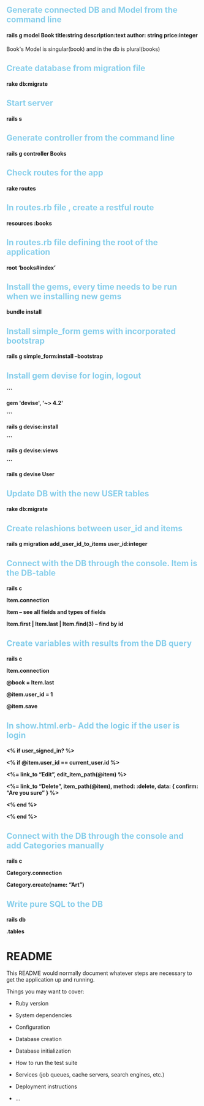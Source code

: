
<h2 style = 'color:skyblue'>Generate connected DB and Model from the command line</h2>
<h4>rails g model Book title:string description:text author: string price:integer</h4>
 <p>Book's Model is singular(book) and in the db is plural(books)</p>
<h2 style = 'color:skyblue'>Create database from migration file</h2>
<h4>rake db:migrate</h4>
<h2 style = 'color:skyblue'>Start server</h2>
<h4>rails s</h4>
<h2 style = 'color:skyblue'>Generate controller from the command line</h2>
<h4>rails g controller Books</h4>
<h2 style = 'color:skyblue'>Check routes for the app</h2>
<h4>rake routes</h4>
<h2 style = 'color:skyblue'>In routes.rb file , create a restful route</h2>
<h4>resources :books</h4>
<h2 style = 'color:skyblue'>In routes.rb file defining the root of the application</h2>
<h4>root ‘books#index’</h4>
<h2 style = 'color:skyblue'> Install the gems, every time needs to be run when we installing new gems</h2>
<h4>bundle install</h4>
<h2 style = 'color:skyblue'>Install simple_form gems with incorporated bootstrap</h2>
<h4>rails g simple_form:install –bootstrap</h4>

<h2 style = 'color:skyblue'>Install gem devise for login, logout</h2>
<h4>
  ``` <p>gem 'devise', '~> 4.2'</p>
  ``` <p>rails g devise:install</p>
  ``` <p>rails g devise:views</p>
  ``` <p>rails g devise User</p>
</h4>
<h2 style = 'color:skyblue'>Update DB with the new USER tables</h2>
<h4>rake db:migrate</h4>

<h2 style = 'color:skyblue'>Create relashions between user_id and items</h2>
<h4>rails g migration add_user_id_to_items user_id:integer</h4>

<h2 style = 'color:skyblue'>Connect with the DB through the console. Item is the DB-table</h2>
<h4>
    <p>rails c</p>
    <p>Item.connection</p>
    <p>Item – see all fields and types of fields</p>
    <p>Item.first | Item.last | Item.find(3) – find by id</p>
</h4>

<h2 style = 'color:skyblue'>Create variables with results from the DB query</h2>
<h4>
    <p>rails c</p>
    <p>Item.connection</p>
    <p>@book = Item.last</p>
    <p>@item.user_id = 1</p>
    <p>@item.save</p>
</h4>
<h2 style = 'color:skyblue'>In show.html.erb- Add the logic if the user is login</h2>
<h4>
    <p><% if user_signed_in? %></p>
    <p><% if @item.user_id == current_user.id %></p>
    <p>	<%= link_to “Edit”, edit_item_path(@item) %></p>
    <p>	<%= link_to “Delete”, item_path(@item), method: :delete, data: { confirm: “Are you sure” } %></p>
    <p> <% end %></p>
    <p><% end %></p>
</h4>

<h2 style = 'color:skyblue'>Connect with the DB through the console and add Categories manually</h2>
<h4>
    <p>rails c</p>
    <p>Category.connection</p>
    <p>Category.create(name: “Art”)</p>
</h4>

<h2 style = 'color:skyblue'>Write pure SQL to the DB</h2>
<h4>
    <p>rails db</p>
    <p>.tables</p>
</h4>





# README

This README would normally document whatever steps are necessary to get the
application up and running.

Things you may want to cover:

* Ruby version

* System dependencies

* Configuration

* Database creation

* Database initialization

* How to run the test suite

* Services (job queues, cache servers, search engines, etc.)

* Deployment instructions

* ...